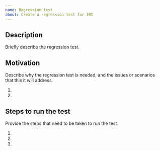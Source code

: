 ```yaml
---
name: Regression test
about: Create a regression test for IRI
---
```


## Description

Briefly describe the regression test.

## Motivation

Describe why the regression test is needed, and the issues or scenarios that this it will address.

1.  
2.  

## Steps to run the test

Provide the steps that need to be taken to run the test.

1. 
2. 
3. 
